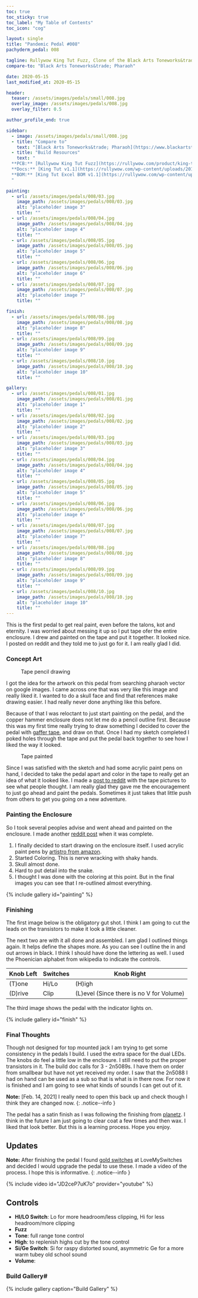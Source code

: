 ```yaml
---
toc: true
toc_sticky: true
toc_label: "My Table of Contents"
toc_icon: "cog"

layout: single
title: "Pandemic Pedal #008"
pachyderm_pedal: 008

tagline: Rullywow King Tut Fuzz, Clone of the Black Arts Toneworks&trade; Pharaoh
compare-to: "Black Arts Toneworks&trade; Pharaoh"

date: 2020-05-15
last_modified_at: 2020-05-15

header:
  teaser: /assets/images/pedals/small/008.jpg
  overlay_image: /assets/images/pedals/008.jpg
  overlay_filter: 0.5

author_profile_end: true

sidebar:
  - image: /assets/images/pedals/small/008.jpg
  - title: "Compare to"
    text: "[Black Arts Toneworks&trade; Pharaoh](https://www.blackartstoneworks.com/pedal/pharaoh/)"
  - title: "Build Resources"
    text: "
  **PCB:** [Rullywow King Tut Fuzz](https://rullywow.com/product/king-tut-fuzz-pharoh-clone-pcb/)<br>
  **Docs:** [King Tut v1.1](https://rullywow.com/wp-content/uploads/2014/02/King-Tut-v1.1-1.pdf)<br>
  **BOM:** [King Tut Excel BOM v1.1](https://rullywow.com/wp-content/uploads/2014/02/King-Tut-Excel-BOM-v1.1-1.xlsx)<br>
  "

painting:
  - url: /assets/images/pedals/008/03.jpg
    image_path: /assets/images/pedals/008/03.jpg
    alt: "placeholder image 3"
    title: ""
  - url: /assets/images/pedals/008/04.jpg
    image_path: /assets/images/pedals/008/04.jpg
    alt: "placeholder image 4"
    title: ""
  - url: /assets/images/pedals/008/05.jpg
    image_path: /assets/images/pedals/008/05.jpg
    alt: "placeholder image 5"
    title: ""
  - url: /assets/images/pedals/008/06.jpg
    image_path: /assets/images/pedals/008/06.jpg
    alt: "placeholder image 6"
    title: ""
  - url: /assets/images/pedals/008/07.jpg
    image_path: /assets/images/pedals/008/07.jpg
    alt: "placeholder image 7"
    title: ""

finish:
  - url: /assets/images/pedals/008/08.jpg
    image_path: /assets/images/pedals/008/08.jpg
    alt: "placeholder image 8"
    title: ""
  - url: /assets/images/pedals/008/09.jpg
    image_path: /assets/images/pedals/008/09.jpg
    alt: "placeholder image 9"
    title: ""
  - url: /assets/images/pedals/008/10.jpg
    image_path: /assets/images/pedals/008/10.jpg
    alt: "placeholder image 10"
    title: ""

gallery:
  - url: /assets/images/pedals/008/01.jpg
    image_path: /assets/images/pedals/008/01.jpg
    alt: "placeholder image 1"
    title: ""
  - url: /assets/images/pedals/008/02.jpg
    image_path: /assets/images/pedals/008/02.jpg
    alt: "placeholder image 2"
    title: ""
  - url: /assets/images/pedals/008/03.jpg
    image_path: /assets/images/pedals/008/03.jpg
    alt: "placeholder image 3"
    title: ""
  - url: /assets/images/pedals/008/04.jpg
    image_path: /assets/images/pedals/008/04.jpg
    alt: "placeholder image 4"
    title: ""
  - url: /assets/images/pedals/008/05.jpg
    image_path: /assets/images/pedals/008/05.jpg
    alt: "placeholder image 5"
    title: ""
  - url: /assets/images/pedals/008/06.jpg
    image_path: /assets/images/pedals/008/06.jpg
    alt: "placeholder image 6"
    title: ""
  - url: /assets/images/pedals/008/07.jpg
    image_path: /assets/images/pedals/008/07.jpg
    alt: "placeholder image 7"
    title: ""
  - url: /assets/images/pedals/008/08.jpg
    image_path: /assets/images/pedals/008/08.jpg
    alt: "placeholder image 8"
    title: ""
  - url: /assets/images/pedals/008/09.jpg
    image_path: /assets/images/pedals/008/09.jpg
    alt: "placeholder image 9"
    title: ""
  - url: /assets/images/pedals/008/10.jpg
    image_path: /assets/images/pedals/008/10.jpg
    alt: "placeholder image 10"
    title: ""
---
```


This is the first pedal to get real paint, even before the talons, kot and eternity. I was worried about messing it up so I put tape ofer the entire enclosure. I drew and painted on the tape and put it together. It looked nice. I posted on reddit and they told me to just go for it. I am really glad I did.

### Concept Art

<figure class="align-right" style="max-width:150px;">
  <a href="{{ site.url }}{{ site.baseurl }}/assets/images/pedals/008/01.jpg"><img src="{{ site.url }}{{ site.baseurl }}/assets/images/pedals/008/01.jpg" alt=""></a>
  <figcaption>Tape pencil drawing</figcaption>
</figure>

I got the idea for the artwork on this pedal from searching pharaoh vector on google images. I came across one that was very like this image and really liked it. I wanted to do a skull face and find that references make drawing easier. I had really never done anything like this before.

Because of that I was reloctant to just start painting on the pedal, and the copper hammer enclosure does not let me do a pencil outline first. Because this was my first time really trying to draw something I decided to cover the pedal with [gaffer tape](https://www.amazon.com/gp/product/B00ZRYP38I), and draw on that. Once I had my sketch completed I poked holes through the tape and put the pedal back together to see how I liked the way it looked.

<figure class="align-left" style="max-width:150px;">
  <a href="{{ site.url }}{{ site.baseurl }}/assets/images/pedals/008/02.jpg"><img src="{{ site.url }}{{ site.baseurl }}/assets/images/pedals/008/02.jpg" alt=""></a>
  <figcaption>Tape painted</figcaption>
</figure>

Since I was satisfied with the sketch and had some acrylic paint pens on hand, I decided to take the pedal apart and color in the tape to really get an idea of what it looked like. I made a [post to reddit](https://www.reddit.com/r/diypedals/comments/gjg8of/rullywow_king_tut_black_arts_toneworks_pharaoh/) with the tape pictures to see what people thought. I am really glad they gave me the encouragement to just go ahead and paint the pedals. Sometimes it just takes that little push from others to get you going on a new adventure.

### Painting the Enclosure

So I took several peoples advise and went ahead and painted on the enclosure. I made another [reddit post](https://www.reddit.com/r/diypedals/comments/gpp0gq/finished_the_artwork_on_king_tut_fuzz_by_rullywow/) when it was complete.

1. I finally decided to start drawing on the enclosure itself. I used acrylic paint pens by [artistro from amazon](https://www.amazon.com/gp/product/B07D2LVYQZ).
2. Started Coloring. This is nerve wracking with shaky hands.
3. Skull almost done.
4. Hard to put detail into the snake.
5. I thought I was done with the coloring at this point. But in the final images you can see that I re-outlined almost everything.

{% include gallery id="painting" %}

### Finishing

The first image below is the obligatory gut shot. I think I am going to cut the leads on the transistors to make it look a little cleaner.

The next two are with it all done and assembled. I am glad I outlined things again. It helps define the shapes more. As you can see I outline the in and out arrows in black. I think I should have done the lettering as well. I used the Phoenician alphabet from wikipedia to indicate the controls.

Knob Left | Switches | Knob Right
---|---|---
(T)one  | Hi/Lo | (H)igh
(D)rive | Clip  | (L)evel (Since there is no V for Volume)

The third image shows the pedal with the indicator lights on.

{% include gallery id="finish" %}

### Final Thoughts

Though not designed for top mounted jack I am trying to get some consistency in the pedals I build. I used the extra space for the dual LEDs. The knobs do feel a little low in the enclosure. I still need to put the proper transistors in it. The build doc calls for 3 - 2n5089s. I have them on order from smallbear but have not yet received my order. I saw that the 2n5088 I had on hand can be used as a sub so that is what is in there now. For now it is finished and I am going to see what kinds of sounds I can get out of it.

**Note:** [Feb. 14, 2021] I really need to open this back up and check though I think they are changed now.
{: .notice--info }

The pedal has a satin finish as I was following the finishing from [planetz](http://www.planetz.com/waterslide-decals/). I think in the future I am just going to clear coat a few times and then wax. I liked that look better. But this is a learning process. Hope you enjoy.

## Updates

**Note:** After finishing the pedal I found [gold switches](https://lovemyswitches.com/3pdt-latched-foot-switch-solder-lugs-gold/) at LoveMySwitches and decided I would upgrade the pedal to use these. I made a video of the process. I hope this is informative.
{: .notice--info }

{% include video id="JD2ceP7uK7o" provider="youtube" %}

## Controls

* **HI/LO Switch**: Lo for more headroom/less clipping, Hi for less headroom/more clipping
* **Fuzz**
* **Tone**: full range tone control
* **High**: to replenish highs cut by the tone control
* **Si/Ge Switch**: Si for raspy distorted sound, asymmetric Ge for a more warm tubey old school sound
* **Volume**: 

### Build Gallery#

{% include gallery caption="Build Gallery" %}
